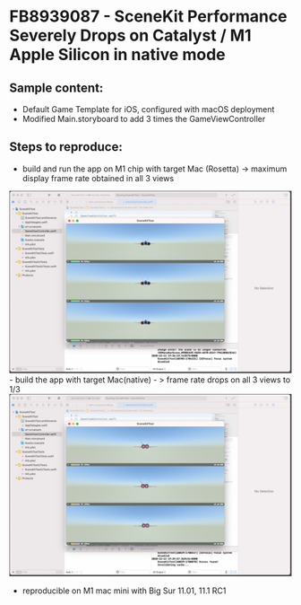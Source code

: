 
# FB8939087 - SceneKit Performance Severely Drops on Catalyst / M1 Apple Silicon in native mode

## Sample content:
- Default Game Template for iOS, configured with macOS deployment
- Modified Main.storyboard to add 3 times the GameViewController

## Steps to reproduce: 
- build and run the app on M1 chip with target Mac (Rosetta) -> maximum display frame rate obtained in all 3 views
<img  src="3SCNViews_M1_Rosetta_MaxDisplayFrameRate.png"/>
- build the app with target Mac(native) - > frame rate drops on all 3 views to 1/3
<img  src="3SCNViews_M1_Native_FrameRateDrops.png"/>

* reproducible on M1 mac mini with Big Sur 11.01, 11.1 RC1

